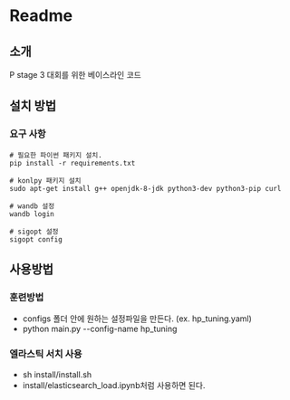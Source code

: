 # Readme

## 소개

P stage 3 대회를 위한 베이스라인 코드 

## 설치 방법

### 요구 사항

```
# 필요한 파이썬 패키지 설치. 
pip install -r requirements.txt

# konlpy 패키지 설치
sudo apt-get install g++ openjdk-8-jdk python3-dev python3-pip curl

# wandb 설정
wandb login

# sigopt 설정
sigopt config
```

## 사용방법

### 훈련방법

- configs 폴더 안에 원하는 설정파일을 만든다. (ex. hp_tuning.yaml)
- python main.py --config-name hp_tuning

### 엘라스틱 서치 사용
- sh install/install.sh
- install/elasticsearch_load.ipynb처럼 사용하면 된다.